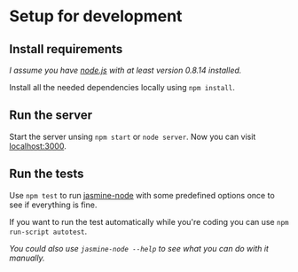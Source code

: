 # Setup for development

## Install requirements

*I assume you have [node.js](http://nodejs.org) with at least version 0.8.14 installed.*

Install all the needed dependencies locally using ```npm install```.

## Run the server

Start the server unsing ```npm start``` or ```node server```. Now you can visit [localhost:3000](http://localhost:3000).

## Run the tests

Use ```npm test``` to run [jasmine-node](https://github.com/mhevery/jasmine-node) with some predefined options once to see if everything is fine.

If you want to run the test automatically while you're coding you can use ```npm run-script autotest```.

*You could also use ```jasmine-node --help``` to see what you can do with it manually.*
